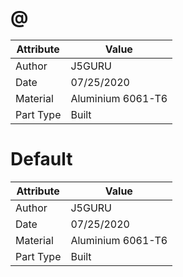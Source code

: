 # @
| Attribute | Value |
| ---  | ---     |
| Author | J5GURU |
| Date | 07/25/2020 |
| Material | Aluminium 6061-T6 |
| Part Type | Built |
# Default
| Attribute | Value |
| ---  | ---     |
| Author | J5GURU |
| Date | 07/25/2020 |
| Material | Aluminium 6061-T6 |
| Part Type | Built |
